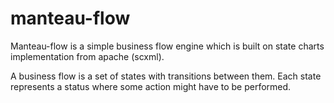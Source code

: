 # manteau-flow

Manteau-flow is a simple business flow engine which is built on state charts implementation from apache (scxml).

A business flow is a set of states with transitions between them. Each state represents a status where some action might
have to be performed. 